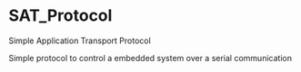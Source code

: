 # SAT_Protocol
Simple Application Transport Protocol

Simple protocol to control a embedded system over a serial communication
